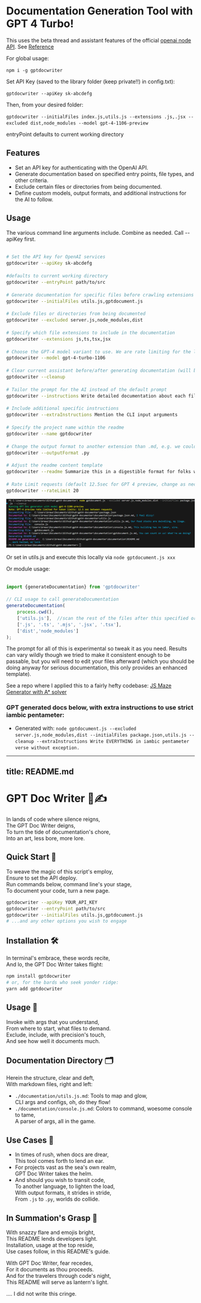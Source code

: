 # Documentation Generation Tool with GPT 4 Turbo!

This uses the beta thread and assistant features of the official [openai node API](https://github.com/openai/openai-node). See [Reference](https://platform.openai.com/docs/api-reference/assistants)

For global usage:

`npm i -g gptdocwriter`

Set API Key (saved to the library folder (keep private!!) in config.txt):

`gptdocwriter --apiKey sk-abcdefg`

Then, from your desired folder:

`gptdocwriter --initialFiles index.js,utils.js --extensions .js,.jsx --excluded dist,node_modules --model gpt-4-1106-preview`

entryPoint defaults to current working directory

## Features

- Set an API key for authenticating with the OpenAI API.
- Generate documentation based on specified entry points, file types, and other criteria.
- Exclude certain files or directories from being documented.
- Define custom models, output formats, and additional instructions for the AI to follow.

## Usage

The various command line arguments include. Combine as needed. Call --apiKey first.

```bash

# Set the API key for OpenAI services
gptdocwriter --apiKey sk-abcdefg

#defaults to current working directory
gptdocwriter --entryPoint path/to/src

# Generate documentation for specific files before crawling extensions in the order they appear
gptdocwriter --initialFiles utils.js,gptdocument.js

# Exclude files or directories from being documented
gptdocwriter --excluded server.js,node_modules,dist

# Specify which file extensions to include in the documentation
gptdocwriter --extensions js,ts,tsx,jsx

# Choose the GPT-4 model variant to use. We are rate limiting for the latest preview for you.
gptdocwriter --model gpt-4-turbo-1106

# Clear current assistant before/after generating documentation (will be cleared if instructions are updated)
gptdocwriter --cleanup

# Tailor the prompt for the AI instead of the default prompt
gptdocwriter --instructions Write detailed documentation about each file

# Include additional specific instructions
gptdocwriter --extraInstructions Mention the CLI input arguments

# Specify the project name within the readme
gptdocwriter --name gptdocwriter

# Change the output format to another extension than .md, e.g. we could transpose files from one programming language to another 
gptdocwriter --outputFormat .py

# Adjust the readme content template
gptdocwriter --readme Summarize this in a digestible format for folks who got a D in English

# Rate Limit requests (default 12.5sec for GPT 4 preview, change as necessary, we'll adapt too as rate limits are uncapped)
gptdocwriter --rateLimit 20


```

![cap](./documentation/Capture.PNG)


Or set in utils.js and execute this locally via `node gptdocument.js xxx`

Or module usage:
```js 

import {generateDocumentation} from 'gptdocwriter'

// CLI usage to call generateDocumentation
generateDocumentation(
    process.cwd(), 
    ['utils.js'],  //scan the rest of the files after this specified order is completed
    ['.js', '.ts', '.mjs', '.jsx', '.tsx'], 
    ['dist','node_modules']
);

```

The prompt for all of this is experimental so tweak it as you need. Results can vary wildly though we tried to make it consistent enough to be passable, but you will need to edit your files afterward (which you should be doing anyway for serious documentation, this only provides an enhanced template).

See a repo where I applied this to a fairly hefty codebase: [JS Maze Generator with A* solver](https://github.com/joshbrew/JS-Maze-Generator-with-A-Star-Solver/tree/main/documentation)

### GPT generated docs below, with extra instructions to use strict iambic pentameter:

- Generated with: `node gptdocument.js --excluded server.js,node_modules,dist --initialFiles package.json,utils.js --cleanup --extraInstructions Write EVERYTHING in iambic pentameter verse without exception.`


---
title: README.md
---

# GPT Doc Writer 📜✍️

In lands of code where silence reigns, <br/>
The GPT Doc Writer deigns, <br/>
To turn the tide of documentation's chore, <br/>
Into an art, less bore, more lore.

## Quick Start 🚀

To weave the magic of this script's employ, <br/>
Ensure to set the API deploy. <br/>
Run commands below, command line's your stage, <br/>
To document your code, turn a new page.

```bash
gptdocwriter --apiKey YOUR_API_KEY
gptdocwriter --entryPoint path/to/src
gptdocwriter --initialFiles utils.js,gptdocument.js
# ...and any other options you wish to engage
```

## Installation 🛠

In terminal's embrace, these words recite, <br/>
And lo, the GPT Doc Writer takes flight:

```bash
npm install gptdocwriter
# or, for the bards who seek yonder ridge:
yarn add gptdocwriter
```

## Usage 📖

Invoke with args that you understand, <br/>
From where to start, what files to demand. <br/>
Exclude, include, with precision's touch, <br/>
And see how well it documents much.

## Documentation Directory 🗂

Herein the structure, clear and deft, <br/>
With markdown files, right and left:

- `./documentation/utils.js.md`: Tools to map and glow, <br/>
  CLI args and configs, oh, do they flow!
- `./documentation/console.js.md`: Colors to command, woesome console to tame, <br/>
  A parser of args, all in the game.

## Use Cases 🎯

- In times of rush, when docs are drear, <br/>
  This tool comes forth to lend an ear. <br/>
- For projects vast as the sea's own realm, <br/>
  GPT Doc Writer takes the helm. <br/>
- And should you wish to transit code, <br/>
  To another language, to lighten the load, <br/>
  With output formats, it strides in stride, <br/>
  From `.js` to `.py`, worlds do collide.

## In Summation's Grasp 🌟

With snazzy flare and emojis bright, <br/>
This README lends developers light. <br/>
Installation, usage at the top reside, <br/>
Use cases follow, in this README's guide.

With GPT Doc Writer, fear recedes, <br/>
For it documents as thou proceeds. <br/>
And for the travelers through code's night, <br/>
This README will serve as lantern's light.




.... I did not write this cringe.
